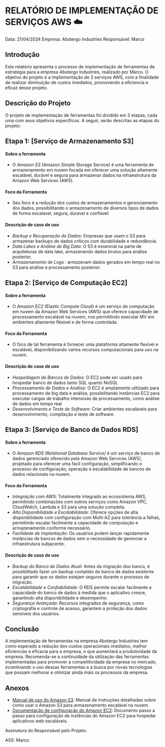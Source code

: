 # RELATÓRIO DE IMPLEMENTAÇÃO DE SERVIÇOS AWS ☁️

Data: 21/04/2024
Empresa: Abstergo Industries 
Responsável: Marco 

## Introdução
Este relatório apresenta o processo de implementação de ferramentas de estrategia para a empresa Abstergo Industries, realizado por Marco. O objetivo do projeto é a implementação de 3 serviços AWS, com a finalidade de realizar diminuição de custos imediatos, promovendo a eficiencia e eficaz desse projeto.

## Descrição do Projeto
O projeto de implementação de ferramentas foi dividido em 3 etapas, cada uma com seus objetivos específicos. A seguir, serão descritas as etapas do projeto:


 ## Etapa 1: [Serviço de Armazenamento S3]
#### Sobre a ferramenta
- O *Amazon S3* (Amazon Simple Storage Service) é uma ferramenta de 
    armazenamento em nuvem focada em oferecer uma solução altamente escalável, durável e segura para armazenar dados na infraestrutura da Amazon Web Services (AWS).
#### Foco da Ferramenta
- Seu foco é a redução dos custos de armazenamentos e gerenciamento dos dados, 
    possibilitando o armazenamento de diversos tipos de dados de forma escalavel, segura, duravel e confiavel.
#### Descrição de caso de uso
- *Backup e Recuperação de Dados*: Empresas que usam o S3 para armazenar backups de dados críticos com durabilidade e redundância.
- *Data Lakes e Análise de Big Data*: O S3 é essencial na parte de arquiteturas de data lake, armazenando dados brutos para análise posterior.
- *Armazenamento de Logs* : armazenam dados gerados em tempo real no S3 para análise e processamento posterior.

 ## Etapa 2: [Serviço de Computação EC2]
#### Sobre a ferramenta
- O *Amazon EC2* (Elastic Compute Cloud) é um serviço de computação em nuvem da 
    Amazon Web Services (AWS) que oferece capacidade de processamento escalável na nuvem, nos permititndo executar MV em ambientes altamente fléxivel e de forma controlada. 
#### Foco da Ferramenta
- O foco de tal ferramenta é fornecer uma plataforma altamente flexível e escalável, disponibilizando varios recursos computacionais para uso na nuvem.
#### Descrição de caso de uso
- *Hospedagem de Bancos de Dados*: O EC2 pode ser usado para hospedar banco de 
dados tanto SQL quanto NoSQL
- *Processamento de Dados e Análise*: O EC2 é amplamente utilizado para processamento de big data e análise, possibilitando instâncias EC2 para executar cargas de trabalho intensivas de processamento, como análise de dados em tempo real
- *Desenvolvimento e Teste de Software*: Criar ambientes escaláveis para desenvolvimento, compilação e teste de software.

 ## Etapa 3: [Serviço de Banco de Dados RDS]
#### Sobre a ferramenta
- O *Amazon RDS (Relational Database Service)* é um serviço de banco de dados gerenciado oferecido pela Amazon Web Services (AWS), projetado para oferecer uma facil configuração, simplificando o processo de configuração, operação e escalabilidade de bancos de dados relacionais na nuvem. 
#### Foco da Ferramenta
- *Integração com AWS*: Totalmente integrado ao ecossistema AWS, permitindo combinações com outros serviços como Amazon VPC, CloudWatch, Lambda e S3 para uma solução completa.
- *Alta Disponibilidade e Escalabilidade*: Oferece opções de alta disponibilidade com configuração com Multi-AZ para tolerância a falhas, permitindo escalar facilmente a capacidade de computação e armazenamento conforme necessário.
- *Facilidade de Implantação*: Os usuários podem lançar rapidamente instâncias de bancos de dados sem a necessidade de gerenciar a infraestrutura subjacente.
#### Descrição de caso de uso
- *Backup do Banco de Dados Atual*: Antes da migração doo banco, é possibilitado fazer um backup completo do banco de dados existente para garantir que os dados estejam seguros durante o processo de migração.
- *Escalabilidade e Confiabilidade*: O RDS permite escalar facilmente a capacidade do banco de dados à medida que o aplicativo cresce, garantindo alta disponibilidade e desempenho.
- *Segurança Avançada*: Recursos integrados de segurança, como criptografia e controle de acesso, garantem a proteção dos dados sensíveis dos usuários.



## Conclusão
A implementação de ferramentas na empresa Abstergo Industries tem como esperado a redução dos custos operacionais imediatos, melhor eficiencias e eficacia para a empresa, o que aumentará a produtividade da empresa. Recomenda-se a continuidade da utilização das ferramentas implementadas para promover a competitividade da empresa no mercado, incentivando o uso dessas ferramentas e a busca por novas tecnologias que possam melhorar e otimizar ainda mais os processos da empresa.

## Anexos
- [Manual de uso do Amazon S3](https://docs.aws.amazon.com/pt_br/AmazonS3/latest/userguide/Welcome.html): Manual de instruções detalhadas sobre como usar o Amazon S3 para armazenamento escalável na nuvem.
- [Documentação de configuração do Amazon EC2](https://docs.aws.amazon.com/pt_br/ec2/): Documento passo a passo para configuração de instâncias do Amazon EC2 para hospedar aplicativos web escaláveis.



Assinatura do Responsável pelo Projeto:

ASS: Marco